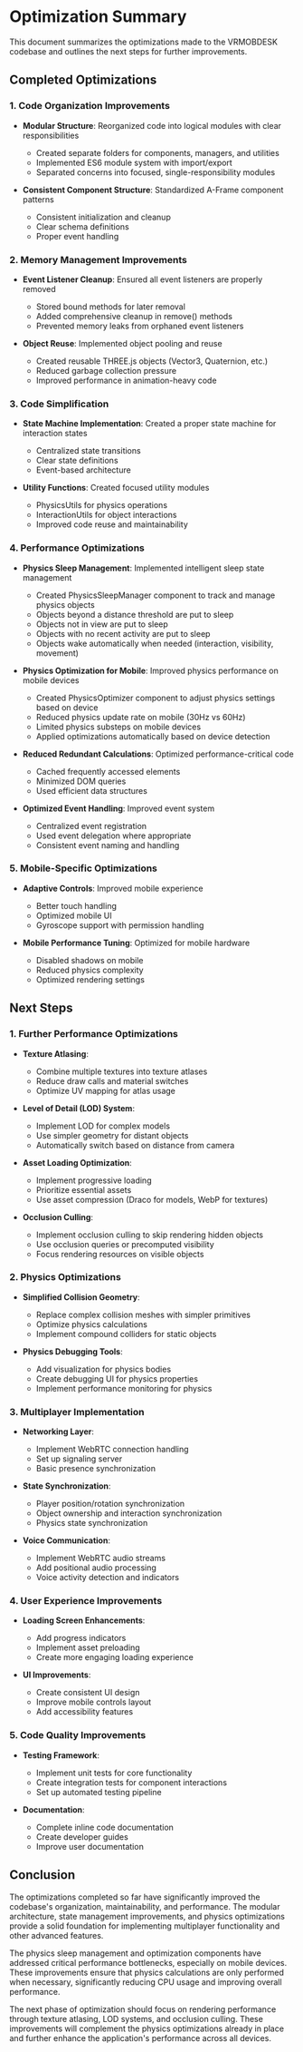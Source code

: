 # Optimization Summary

This document summarizes the optimizations made to the VRMOBDESK codebase and outlines the next steps for further improvements.

## Completed Optimizations

### 1. Code Organization Improvements

- **Modular Structure**: Reorganized code into logical modules with clear responsibilities
  - Created separate folders for components, managers, and utilities
  - Implemented ES6 module system with import/export
  - Separated concerns into focused, single-responsibility modules

- **Consistent Component Structure**: Standardized A-Frame component patterns
  - Consistent initialization and cleanup
  - Clear schema definitions
  - Proper event handling

### 2. Memory Management Improvements

- **Event Listener Cleanup**: Ensured all event listeners are properly removed
  - Stored bound methods for later removal
  - Added comprehensive cleanup in remove() methods
  - Prevented memory leaks from orphaned event listeners

- **Object Reuse**: Implemented object pooling and reuse
  - Created reusable THREE.js objects (Vector3, Quaternion, etc.)
  - Reduced garbage collection pressure
  - Improved performance in animation-heavy code

### 3. Code Simplification

- **State Machine Implementation**: Created a proper state machine for interaction states
  - Centralized state transitions
  - Clear state definitions
  - Event-based architecture

- **Utility Functions**: Created focused utility modules
  - PhysicsUtils for physics operations
  - InteractionUtils for object interactions
  - Improved code reuse and maintainability

### 4. Performance Optimizations

- **Physics Sleep Management**: Implemented intelligent sleep state management
  - Created PhysicsSleepManager component to track and manage physics objects
  - Objects beyond a distance threshold are put to sleep
  - Objects not in view are put to sleep
  - Objects with no recent activity are put to sleep
  - Objects wake automatically when needed (interaction, visibility, movement)

- **Physics Optimization for Mobile**: Improved physics performance on mobile devices
  - Created PhysicsOptimizer component to adjust physics settings based on device
  - Reduced physics update rate on mobile (30Hz vs 60Hz)
  - Limited physics substeps on mobile devices
  - Applied optimizations automatically based on device detection

- **Reduced Redundant Calculations**: Optimized performance-critical code
  - Cached frequently accessed elements
  - Minimized DOM queries
  - Used efficient data structures

- **Optimized Event Handling**: Improved event system
  - Centralized event registration
  - Used event delegation where appropriate
  - Consistent event naming and handling

### 5. Mobile-Specific Optimizations

- **Adaptive Controls**: Improved mobile experience
  - Better touch handling
  - Optimized mobile UI
  - Gyroscope support with permission handling

- **Mobile Performance Tuning**: Optimized for mobile hardware
  - Disabled shadows on mobile
  - Reduced physics complexity
  - Optimized rendering settings

## Next Steps

### 1. Further Performance Optimizations

- **Texture Atlasing**:
  - Combine multiple textures into texture atlases
  - Reduce draw calls and material switches
  - Optimize UV mapping for atlas usage

- **Level of Detail (LOD) System**:
  - Implement LOD for complex models
  - Use simpler geometry for distant objects
  - Automatically switch based on distance from camera

- **Asset Loading Optimization**:
  - Implement progressive loading
  - Prioritize essential assets
  - Use asset compression (Draco for models, WebP for textures)

- **Occlusion Culling**:
  - Implement occlusion culling to skip rendering hidden objects
  - Use occlusion queries or precomputed visibility
  - Focus rendering resources on visible objects

### 2. Physics Optimizations

- **Simplified Collision Geometry**:
  - Replace complex collision meshes with simpler primitives
  - Optimize physics calculations
  - Implement compound colliders for static objects

- **Physics Debugging Tools**:
  - Add visualization for physics bodies
  - Create debugging UI for physics properties
  - Implement performance monitoring for physics

### 3. Multiplayer Implementation

- **Networking Layer**:
  - Implement WebRTC connection handling
  - Set up signaling server
  - Basic presence synchronization

- **State Synchronization**:
  - Player position/rotation synchronization
  - Object ownership and interaction synchronization
  - Physics state synchronization

- **Voice Communication**:
  - Implement WebRTC audio streams
  - Add positional audio processing
  - Voice activity detection and indicators

### 4. User Experience Improvements

- **Loading Screen Enhancements**:
  - Add progress indicators
  - Implement asset preloading
  - Create more engaging loading experience

- **UI Improvements**:
  - Create consistent UI design
  - Improve mobile controls layout
  - Add accessibility features

### 5. Code Quality Improvements

- **Testing Framework**:
  - Implement unit tests for core functionality
  - Create integration tests for component interactions
  - Set up automated testing pipeline

- **Documentation**:
  - Complete inline code documentation
  - Create developer guides
  - Improve user documentation

## Conclusion

The optimizations completed so far have significantly improved the codebase's organization, maintainability, and performance. The modular architecture, state management improvements, and physics optimizations provide a solid foundation for implementing multiplayer functionality and other advanced features.

The physics sleep management and optimization components have addressed critical performance bottlenecks, especially on mobile devices. These improvements ensure that physics calculations are only performed when necessary, significantly reducing CPU usage and improving overall performance.

The next phase of optimization should focus on rendering performance through texture atlasing, LOD systems, and occlusion culling. These improvements will complement the physics optimizations already in place and further enhance the application's performance across all devices.
